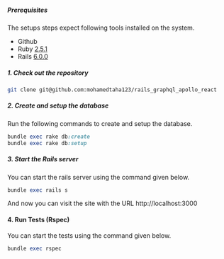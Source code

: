 
##### Prerequisites

The setups steps expect following tools installed on the system.

- Github
- Ruby [2.5.1](https://github.com/mohamedtaha123/rails_graphql_apollo_react/blob/master/.ruby-version#L1)
- Rails [6.0.0](https://github.com/mohamedtaha123/rails_graphql_apollo_react/blob/master/Gemfile#L12)

##### 1. Check out the repository

```bash
git clone git@github.com:mohamedtaha123/rails_graphql_apollo_react
```



##### 2. Create and setup the database

Run the following commands to create and setup the database.

```ruby
bundle exec rake db:create
bundle exec rake db:setup
```

##### 3. Start the Rails server

You can start the rails server using the command given below.

```ruby
bundle exec rails s
```

And now you can visit the site with the URL http://localhost:3000

#### 4. Run Tests (Rspec)
You can start the tests using the command given below.

```ruby
bundle exec rspec 
```

